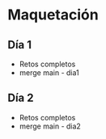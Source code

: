 # Maquetación

## Día 1

- Retos completos
- merge main - dia1

## Día 2

- Retos completos
- merge main - dia2